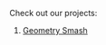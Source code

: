 Check out our projects:

1. [Geometry Smash](https://video-game-coding-club.github.io/geometry-smash/)
